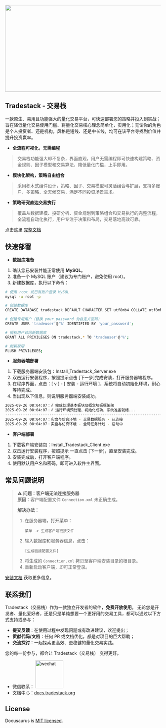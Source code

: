 <p align="center">
<img width="1440" height="280" alt="github_banner_white" src="https://github.com/user-attachments/assets/d88f1137-7738-487f-8ddd-bf92ce749bf9" />
</p>

## Tradestack - 交易栈

一款原生、易用且功能强大的量化交易平台，可快速部署您的策略并投入到实战；旨在降低量化交易使用门槛、将量化交易核心理念简单化，实用化；无论你的角色是个人投资者、还是机构，风格是短线、还是中长线，均可在该平台寻找到价值并提升投资赢率。

- **全流程可视化，无需编程**

> 交易栈功能强大却不复杂，界面直观，用户无需编程即可快速构建策略、资金规则、因子模型和交易算法，降低量化门槛，上手即用。

- **模块化架构，策略自由组合**

> 采用积木式组件设计，策略、因子、交易模型可灵活组合与扩展，支持多账户、多策略、全天候交易，满足不同投资场景需求。

- **策略研究直达交易执行**

> 覆盖从数据建模、投研分析、资金规划到策略组合和交易执行的完整流程，全流程自动化执行，用户专注于决策和布局，交易落地高效可靠。

 
点击这里 [完整文档](http://www.tradestack.org:3000)

## 快速部署

- **数据库准备**

1. 确认您已安装并能正常使用 **MySQL**。
2. 准备一个 MySQL 账户（建议为专门账户，避免使用 root）。  
3. 新建数据库，执行以下命令：
```bash
# 使用 root 或已有账户登录 MySQL
mysql -u root -p

# 创建数据库
CREATE DATABASE tradestack DEFAULT CHARACTER SET utf8mb4 COLLATE utf8mb4_general_ci;

# 创建专用用户（替换 your_password 为自定义密码）
CREATE USER 'tradeuser'@'%' IDENTIFIED BY 'your_password';

# 授权用户访问新数据库
GRANT ALL PRIVILEGES ON tradestack.* TO 'tradeuser'@'%';

# 刷新权限
FLUSH PRIVILEGES;
```

- **服务器端部署**

1. 下载服务器端安装包：Install_Tradestack_Server.exe
2. 双击运行安装程序，按照提示点击 [下一步]完成安装，打开服务器端程序。
3. 在程序界面，点击：[ v ] - [ 安装 - 运行环境 ]，系统将自动初始化环境，耐心等待完成。
4. 当出现以下信息，则说明服务器端安装成功。 
```bash
2025-09-26 08:04:07：√ 完成处理基本板块及概念块板框架架
2025-09-26 08:04:07：√ 运行环境预处理、初始化成功，系统准备就绪...
--------------------------------------------------------------------------------
2025-09-26 08:04:07：实盘与仿真环境 - 交易数据服务 - 已连接
2025-09-26 08:04:07：实盘与仿真环境 - 全局任务计划 - 启动中
```

- **客户端部署**

1. 下载客户端安装包：Install_Tradestack_Client.exe
2. 双击运行安装程序，按照提示 一直点击 [下一步]，直至安装完成。
3. 安装完成后，打开客户端程序。
4. 使用默认用户名和密码，即可进入软件主界面。

## 常见问题说明

> ⚠️ **问题：客户端无法连接服务器**  
> **原因**：客户端配置文件 `Connection.xml` 未正确生成。  
>  
> **解决办法：**  
> 1. 在服务器端，打开菜单：  
>    ```
>    菜单 -> 生成客户端链接文件
>    ```
> 2. 输入数据库和服务器信息，点击：  
>    ```
>    [生成链接配置文件]
>    ```
> 3. 将生成的 `Connection.xml` 拷贝至客户端安装目录的根目录。  
> 4. 重新启动客户端，即可正常登录。  


[安装文档](http://www.tradestack.org:3000/#/installation) 获取更多信息。

## 联系我们 

Tradestack（交易栈）作为一款独立开发者的软件，**免费开放使用**。 
无论您是开发者、量化爱好者，还是只是单纯想要一个更好用的交易工具，都可以通过以下方式支持或参与：  
- **提交反馈**：在使用过程中发现问题或有改进建议，欢迎提出；  
- **贡献代码/文档**：任何 PR 或文档优化，都是对项目的巨大帮助；  
- **交流探讨**：一起探索更高效、更稳健的量化交易实践。  

您的每一份参与，都会让 Tradestack（交易栈） 变得更好。

- 微信联系：
  <img width="90" height="90" alt="wechat" src="https://github.com/user-attachments/assets/86a97b8b-eb91-49bc-9ea8-999c972f393e" />
- 文档中心：[docs.tradestack.org](http://www.tradestack.org:3000/#/README)

## License

Docusaurus is [MIT licensed](./LICENSE).
